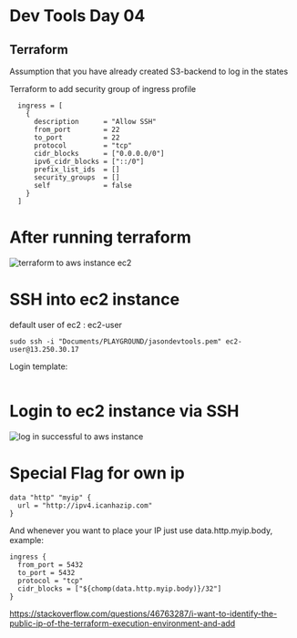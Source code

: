 # Dev Tools Day 04
## Terraform
Assumption that you have already created S3-backend to log in the states


Terraform to add security group of ingress profile

```
  ingress = [
    {
      description      = "Allow SSH"
      from_port        = 22
      to_port          = 22
      protocol         = "tcp"
      cidr_blocks      = ["0.0.0.0/0"]
      ipv6_cidr_blocks = ["::/0"]
      prefix_list_ids  = []
      security_groups  = []
      self             = false
    }
  ]
```
# After running terraform
![terraform to aws instance ec2](https://imgur.com/mfgvrOJ)

# SSH into ec2 instance
default user of ec2 : ec2-user
```
sudo ssh -i "Documents/PLAYGROUND/jasondevtools.pem" ec2-user@13.250.30.17 
```
Login template:
```ssh -i "<your-key-pair>.pem" ec2-user@<-aws-instance-public-ip>
```

# Login to ec2 instance via SSH
![log in successful to aws instance](https://imgur.com/s0EipDC)



# Special Flag for own ip
```
data "http" "myip" {
  url = "http://ipv4.icanhazip.com"
}

```
And whenever you want to place your IP just use data.http.myip.body, example:
```
ingress {
  from_port = 5432
  to_port = 5432
  protocol = "tcp"
  cidr_blocks = ["${chomp(data.http.myip.body)}/32"]
}
```
https://stackoverflow.com/questions/46763287/i-want-to-identify-the-public-ip-of-the-terraform-execution-environment-and-add